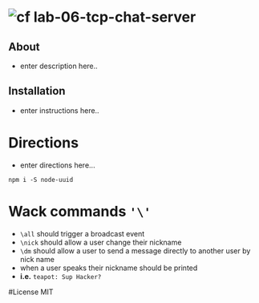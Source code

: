 
![cf](https://i.imgur.com/7v5ASc8.png) lab-06-tcp-chat-server
======

## About
* enter description here..

## Installation
* enter instructions here..

# Directions
* enter directions here...
```
npm i -S node-uuid
```
# Wack commands `'\'`
* `\all` should trigger a broadcast event
* `\nick` should allow a user change their nickname
* `\dm` should allow a user to send a message directly to another user by nick name
* when a user speaks their nickname should be printed
* **i.e.** `teapot: Sup Hacker?`

#License
MIT
